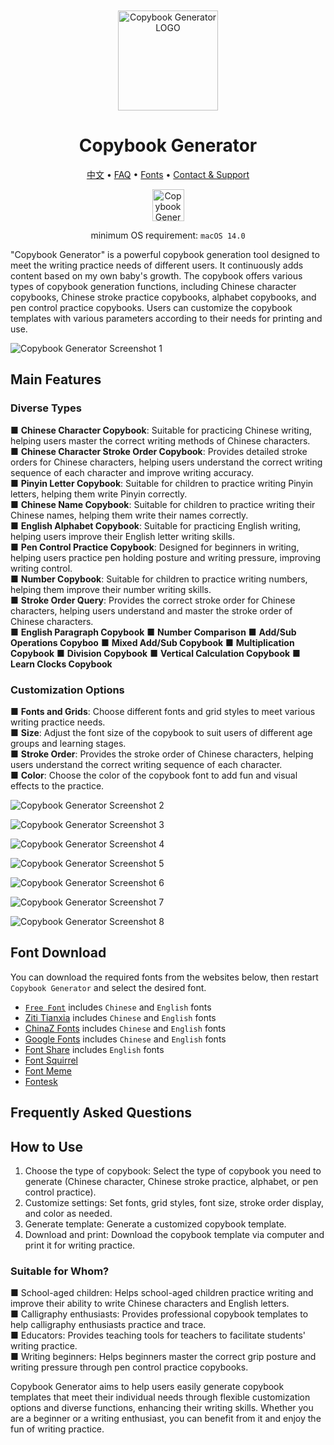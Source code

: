 <div align="center">
	<br />
	<br />
  <a href="https://wangchujiang.com/copybook-generator/">
	<img src="./assets/logo.png" alt="Copybook Generator LOGO" width="160" height="160">
  </a>
	<h1>Copybook Generator</h1>
  <!--rehype:style=border: 0;-->
  <p>
		<a href="./README-zh.md">中文</a> • 
		<a href="#frequently-asked-questions">FAQ</a> • 
		<a href="#font-download">Fonts</a> • 
		<a target="_blank" href="https://wangchujiang.com/#/contact">Contact & Support</a>
  </p>
  <p>
    <a target="_blank" href="https://apps.apple.com/app/copybook-generator/id6503953628" title="Copybook Generator AppStore"><img alt="Copybook Generator AppStore" src="https://tools.applemediaservices.com/api/badges/download-on-the-mac-app-store/black/en-us?size=250x83&amp;releaseDate=1705968000" height="51">
    </a>
  </p>
</div>

<div align="center">

minimum OS requirement: `macOS 14.0`

</div>

"Copybook Generator" is a powerful copybook generation tool designed to meet the writing practice needs of different users. It continuously adds content based on my own baby's growth. The copybook offers various types of copybook generation functions, including Chinese character copybooks, Chinese stroke practice copybooks, alphabet copybooks, and pen control practice copybooks. Users can customize the copybook templates with various parameters according to their needs for printing and use.

![Copybook Generator Screenshot 1](./assets/screenshots-1.png)

## Main Features

### Diverse Types

■ **Chinese Character Copybook**: Suitable for practicing Chinese writing, helping users master the correct writing methods of Chinese characters.  
■ **Chinese Character Stroke Order Copybook**: Provides detailed stroke orders for Chinese characters, helping users understand the correct writing sequence of each character and improve writing accuracy.  
■ **Pinyin Letter Copybook**: Suitable for children to practice writing Pinyin letters, helping them write Pinyin correctly.  
■ **Chinese Name Copybook**: Suitable for children to practice writing their Chinese names, helping them write their names correctly.  
■ **English Alphabet Copybook**: Suitable for practicing English writing, helping users improve their English letter writing skills.  
■ **Pen Control Practice Copybook**: Designed for beginners in writing, helping users practice pen holding posture and writing pressure, improving writing control.  
■ **Number Copybook**: Suitable for children to practice writing numbers, helping them improve their number writing skills.  
■ **Stroke Order Query**: Provides the correct stroke order for Chinese characters, helping users understand and master the stroke order of Chinese characters.  
■ **English Paragraph Copybook**
■ **Number Comparison**
■ **Add/Sub Operations Copyboo**
■ **Mixed Add/Sub Copybook**
■ **Multiplication Copybook**
■ **Division Copybook**
■ **Vertical Calculation Copybook**
■ **Learn Clocks Copybook**

### Customization Options

■ **Fonts and Grids**: Choose different fonts and grid styles to meet various writing practice needs.  
■ **Size**: Adjust the font size of the copybook to suit users of different age groups and learning stages.  
■ **Stroke Order**: Provides the stroke order of Chinese characters, helping users understand the correct writing sequence of each character.  
■ **Color**: Choose the color of the copybook font to add fun and visual effects to the practice.  


![Copybook Generator Screenshot 2](./assets/screenshots-2.png)

![Copybook Generator Screenshot 3](./assets/screenshots-3.png)

![Copybook Generator Screenshot 4](./assets/screenshots-4.png)

![Copybook Generator Screenshot 5](./assets/screenshots-5.png)

![Copybook Generator Screenshot 6](./assets/screenshots-6.png)

![Copybook Generator Screenshot 7](./assets/screenshots-7.png)

![Copybook Generator Screenshot 8](./assets/screenshots-8.png)

## Font Download

You can download the required fonts from the websites below, then restart `Copybook Generator` and select the desired font.

- [`Free Font`](https://wordshub.github.io/free-font/) includes `Chinese` and `English` fonts
- [Ziti Tianxia](https://www.fonts.net.cn/) includes `Chinese` and `English` fonts
- [ChinaZ Fonts](https://font.chinaz.com/) includes `Chinese` and `English` fonts
- [Google Fonts](https://fonts.google.com/) includes `Chinese` and `English` fonts
- [Font Share](https://www.fontshare.com/) includes `English` fonts
- [Font Squirrel](https://www.fontsquirrel.com/)
- [Font Meme](https://fontmeme.com/ziti/chinese-fonts/)
- [Fontesk](https://fontesk.com/fonts/)

## Frequently Asked Questions

## How to Use

1. Choose the type of copybook: Select the type of copybook you need to generate (Chinese character, Chinese stroke practice, alphabet, or pen control practice).
2. Customize settings: Set fonts, grid styles, font size, stroke order display, and color as needed.
3. Generate template: Generate a customized copybook template.
4. Download and print: Download the copybook template via computer and print it for writing practice.

### Suitable for Whom?

■ School-aged children: Helps school-aged children practice writing and improve their ability to write Chinese characters and English letters.  
■ Calligraphy enthusiasts: Provides professional copybook templates to help calligraphy enthusiasts practice and trace.  
■ Educators: Provides teaching tools for teachers to facilitate students' writing practice.  
■ Writing beginners: Helps beginners master the correct grip posture and writing pressure through pen control practice copybooks.  

Copybook Generator aims to help users easily generate copybook templates that meet their individual needs through flexible customization options and diverse functions, enhancing their writing skills. Whether you are a beginner or a writing enthusiast, you can benefit from it and enjoy the fun of writing practice.

<!--idoc:config:
site: Copybook Generator
title: Copybook Generator is a powerful copybook generation tool designed to meet the writing practice needs of different users - 
keywords: Copybook Generator, Chinese Practice, Alphabet Practice, Stroke Order, Custom Copybooks
-->
